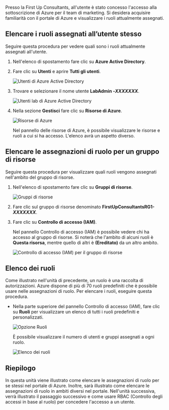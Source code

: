 Presso la First Up Consultants, all'utente è stato concesso l'accesso alla sottoscrizione di Azure per il team di marketing. Si desidera acquisire familiarità con il portale di Azure e visualizzare i ruoli attualmente assegnati.

## <a name="list-role-assignments-for-yourself"></a>Elencare i ruoli assegnati all’utente stesso

Seguire questa procedura per vedere quali sono i ruoli attualmente assegnati all'utente.

1. Nell'elenco di spostamento fare clic su **Azure Active Directory**.

1. Fare clic su **Utenti** e aprire **Tutti gli utenti**.

    ![Utenti di Azure Active Directory](../media-draft/4-aad-all-users.png)

1. Trovare e selezionare il nome utente **LabAdmin -_XXXXXXX_**.

    ![Utenti lab di Azure Active Directory](../media-draft/4-aad-all-users-lab.png)

1. Nella sezione **Gestisci** fare clic su **Risorse di Azure**.

    ![Risorse di Azure](../media-draft/4-aad-user-azure-resources.png)

    Nel pannello delle risorse di Azure, è possibile visualizzare le risorse e ruoli a cui si ha accesso. L'elenco avrà un aspetto diverso.

## <a name="list-role-assignments-for-a-resource-group"></a>Elencare le assegnazioni di ruolo per un gruppo di risorse

Seguire questa procedura per visualizzare quali ruoli vengono assegnati nell'ambito del gruppo di risorse.

1. Nell'elenco di spostamento fare clic su **Gruppi di risorse**.

   ![Gruppi di risorse](../media-draft/4-resource-groups.png)

1. Fare clic sul gruppo di risorse denominato **FirstUpConsultantsRG1-_XXXXXXX_**.

1. Fare clic su **Controllo di accesso (IAM)**.

   Nel pannello Controllo di accesso (IAM) è possibile vedere chi ha accesso al gruppo di risorse. Si noterà che l'ambito di alcuni ruoli è **Questa risorsa**, mentre quello di altri è **(Ereditato)** da un altro ambito.

   ![Controllo di accesso (IAM) per il gruppo di risorse](../media-draft/4-resource-group-access-control.png)

## <a name="list-roles"></a>Elenco dei ruoli

Come illustrato nell'unità di precedente, un ruolo è una raccolta di autorizzazioni. Azure dispone di più di 70 ruoli predefiniti che è possibile usare nelle assegnazioni di ruolo. Per elencare i ruoli, eseguire questa procedura.

- Nella parte superiore del pannello Controllo di accesso (IAM), fare clic su **Ruoli** per visualizzare un elenco di tutti i ruoli predefiniti e personalizzati.

   ![Opzione Ruoli](../media-draft/4-roles-option.png)

   È possibile visualizzare il numero di utenti e gruppi assegnati a ogni ruolo.

   ![Elenco dei ruoli](../media-draft/4-roles-list.png)

## <a name="summary"></a>Riepilogo

In questa unità viene illustrato come elencare le assegnazioni di ruolo per se stessi nel portale di Azure. Inoltre, sarà illustrato come elencare le assegnazioni di ruolo in ambiti diversi nel portale. Nell'unità successiva, verrà illustrato il passaggio successivo e come usare RBAC (Controllo degli accessi in base al ruolo) per concedere l'accesso a un utente.
